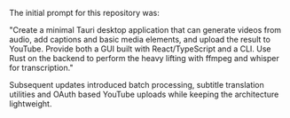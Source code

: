 The initial prompt for this repository was:

"Create a minimal Tauri desktop application that can generate videos from audio, add captions and basic media elements, and upload the result to YouTube. Provide both a GUI built with React/TypeScript and a CLI. Use Rust on the backend to perform the heavy lifting with ffmpeg and whisper for transcription."

Subsequent updates introduced batch processing, subtitle translation utilities and OAuth based YouTube uploads while keeping the architecture lightweight.

